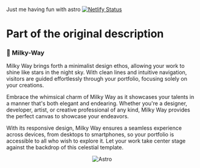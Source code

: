 Just me having fun with astro
[![Netlify Status](https://api.netlify.com/api/v1/badges/450d8590-84ab-47a4-b89a-67ec3c39af24/deploy-status)](https://app.netlify.com/sites/costeer/deploys)

# Part of the original description
### 🌌 Milky-Way
Milky Way brings forth a minimalist design ethos, allowing your work to shine like stars in the night sky. With clean lines and intuitive navigation, visitors are guided effortlessly through your portfolio, focusing solely on your creations.

Embrace the whimsical charm of Milky Way as it showcases your talents in a manner that's both elegant and endearing. Whether you're a designer, developer, artist, or creative professional of any kind, Milky Way provides the perfect canvas to showcase your endeavors.

With its responsive design, Milky Way ensures a seamless experience across devices, from desktops to smartphones, so your portfolio is accessible to all who wish to explore it. Let your work take center stage against the backdrop of this celestial template.

<p align="center">
  <img align="center" alt="Astro" src="https://storage.googleapis.com/dev-portal-bucket/qh7sxskkyty67x3fznww5mwv4pxq59dk2aax51.webp"/>
</p>

